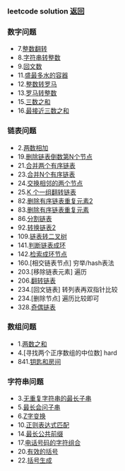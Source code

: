 ### leetcode solution  [返回](../)

### 数字问题
- 7.[整数翻转](intrange/7_int_reverse.go)
- 8.[字符串转整数](intrange/8_str_to_int.go)
- 9.[回文数](intrange/9_is_palindrome_int.go)
- 11.[盛最多水的容器](intrange/11_max_area.go)
- 12.[整数转罗马](intrange/12_int_to_roman.go)
- 13.[罗马转整数](intrange/13_roman_to_int.go)
- 15.[三数之和](intrange/15_three_sum.go)
- 16.[最接近三数之和](intrange/16_three_closest.go)

### 链表问题
- 2.[两数相加](linkrange/2_add_two_num.go)
- 19.[删除链表倒数第N个节点](linkrange/19_delete_link_node.go)
- 21.[合并两个有序链表](linkrange/21_merge_two_linknode.go)
- 23.[合并N个有序链表](linkrange/23_merge_n_linknode.go)
- 24.[交换相邻的两个节点](linkrange/24_swap_node.go)
- 25.[K 个一组翻转链表](linkrange/25_swap_k_listnode.go)
- 82.[删除有序链表重复元素2](linkrange/82_delete_dup_node2.go)
- 83.[删除有序链表重复元素](linkrange/83_delete_dup_node.go)
- 86.[分割链表](linkrange/86_partition_node.go)
- 92.[转换链表2](linkrange/92_reverse_between.go)
- 109.[链表转二叉树](linkrange/109_sorted_list_to_bst.go)
- 141.[判断链表成环](linkrange/141_has_cycle.go)
- 142.[检索成环节点](linkrange/142_detect_cycle.go)
- 160.[相交链表节点] 穷举/hash表法
- 203.[移除链表元素] 遍历
- 206.[翻转链表](linkrange/206_reverse_listnode.go)
- 234.[回文链表] 转列表再双指针比较
- 234.[删除节点] 遍历比较即可
- 328.[奇偶链表](linkrange/328_odd_event_list.go)

### 数组问题
- 1.[两数之和](slicerange/1_two_sum.go)
- 4.[寻找两个正序数组的中位数] hard
- 841.[钥匙和房间](slicerange/841_kesy_and_rooms.go)

### 字符串问题
- 3.[无重复字符串的最长子串](stringrange/3_len_of_longest_str.go)
- 5.[最长会问子串](stringrange/5_longest_palindrome.go)
- 6.[Z字变换](stringrange/6_z_convert.go)
- 10.[正则表达式匹配](stringrange/10_is_match_str.go)
- 14.[最长公共前缀](stringrange/14_longest_com_pref.go)
- 17.[电话号码的字符组合](stringrange/17_phone_num.go)
- 20.[有效的括号](stringrange/20_is_valid_stack.go)
- 22.[括号生成](stringrange/22_parenthesis.go)